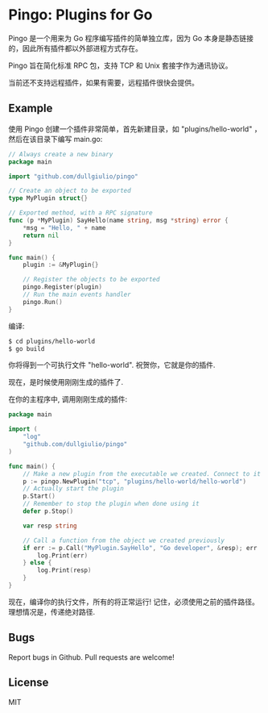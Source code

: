 # Pingo: Plugins for Go

Pingo 是一个用来为 Go 程序编写插件的简单独立库，因为 Go 本身是静态链接的，因此所有插件都以外部进程方式存在。

Pingo 旨在简化标准 RPC 包，支持 TCP 和 Unix 套接字作为通讯协议。

当前还不支持远程插件，如果有需要，远程插件很快会提供。


## Example

使用 Pingo 创建一个插件非常简单，首先新建目录，如 "plugins/hello-world" ，然后在该目录下编写 main.go:

```go
// Always create a new binary
package main

import "github.com/dullgiulio/pingo"

// Create an object to be exported
type MyPlugin struct{}

// Exported method, with a RPC signature
func (p *MyPlugin) SayHello(name string, msg *string) error {
    *msg = "Hello, " + name
    return nil
}

func main() {
	plugin := &MyPlugin{}

	// Register the objects to be exported
	pingo.Register(plugin)
	// Run the main events handler
	pingo.Run()
}
```

编译:
```sh
$ cd plugins/hello-world
$ go build
```

你将得到一个可执行文件 "hello-world". 祝贺你，它就是你的插件.

现在，是时候使用刚刚生成的插件了.

在你的主程序中, 调用刚刚生成的插件:

```go
package main

import (
	"log"
	"github.com/dullgiulio/pingo"
)

func main() {
	// Make a new plugin from the executable we created. Connect to it via TCP
	p := pingo.NewPlugin("tcp", "plugins/hello-world/hello-world")
	// Actually start the plugin
	p.Start()
	// Remember to stop the plugin when done using it
	defer p.Stop()

	var resp string

	// Call a function from the object we created previously
	if err := p.Call("MyPlugin.SayHello", "Go developer", &resp); err != nil {
		log.Print(err)
	} else {
		log.Print(resp)
	}
}
```

现在，编译你的执行文件，所有的将正常运行! 记住，必须使用之前的插件路径。理想情况是，传递绝对路径.

## Bugs

Report bugs in Github.  Pull requests are welcome!

## License

MIT
